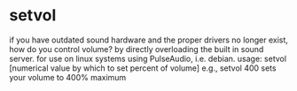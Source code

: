 # setvol
if you have outdated sound hardware and the proper drivers no longer exist, how do you control volume? by directly overloading the built in sound server. for use on linux systems using PulseAudio, i.e. debian.  usage: setvol [numerical value by which to set percent of volume]  e.g., setvol 400 sets your volume to 400% maximum
